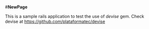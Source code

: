 #**NewPage**

This is a sample rails application to test the use of *devise* gem. Check devise at https://github.com/plataformatec/devise